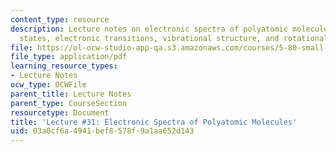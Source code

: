 ```yaml
---
content_type: resource
description: Lecture notes on electronic spectra of polyatomic molecules, electronic
  states, electronic transitions, vibrational structure, and rotational structure.
file: https://ol-ocw-studio-app-qa.s3.amazonaws.com/courses/5-80-small-molecule-spectroscopy-and-dynamics-fall-2008/03a0cf6a4941bef8578f9a1aa652d143_31_580ln_fa08.pdf
file_type: application/pdf
learning_resource_types:
- Lecture Notes
ocw_type: OCWFile
parent_title: Lecture Notes
parent_type: CourseSection
resourcetype: Document
title: 'Lecture #31: Electronic Spectra of Polyatomic Molecules'
uid: 03a0cf6a-4941-bef8-578f-9a1aa652d143
---
```

